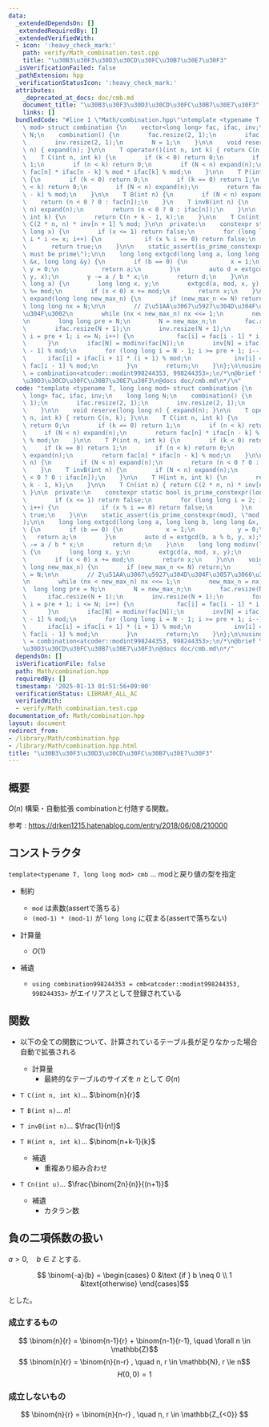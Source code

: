 ```yaml
---
data:
  _extendedDependsOn: []
  _extendedRequiredBy: []
  _extendedVerifiedWith:
  - icon: ':heavy_check_mark:'
    path: verify/Math_combination.test.cpp
    title: "\u30B3\u30F3\u30D3\u30CD\u30FC\u30B7\u30E7\u30F3"
  _isVerificationFailed: false
  _pathExtension: hpp
  _verificationStatusIcon: ':heavy_check_mark:'
  attributes:
    _deprecated_at_docs: doc/cmb.md
    document_title: "\u30B3\u30F3\u30D3\u30CD\u30FC\u30B7\u30E7\u30F3"
    links: []
  bundledCode: "#line 1 \"Math/combination.hpp\"\ntemplate <typename T, long long\
    \ mod> struct combination {\n    vector<long long> fac, ifac, inv;\n    long long\
    \ N;\n    combination() {\n        fac.resize(2, 1);\n        ifac.resize(2, 1);\n\
    \        inv.resize(2, 1);\n        N = 1;\n    }\n\n    void reserve(long long\
    \ n) { expand(n); }\n\n    T operator()(int n, int k) { return C(n, k); }\n\n\
    \    T C(int n, int k) {\n        if (k < 0) return 0;\n        if (k == 0) return\
    \ 1;\n        if (n < k) return 0;\n        if (N < n) expand(n);\n        return\
    \ fac[n] * ifac[n - k] % mod * ifac[k] % mod;\n    }\n\n    T P(int n, int k)\
    \ {\n        if (k < 0) return 0;\n        if (k == 0) return 1;\n        if (n\
    \ < k) return 0;\n        if (N < n) expand(n);\n        return fac[n] * ifac[n\
    \ - k] % mod;\n    }\n\n    T B(int n) {\n        if (N < n) expand(n);\n    \
    \    return (n < 0 ? 0 : fac[n]);\n    }\n    T invB(int n) {\n        if (N <\
    \ n) expand(n);\n        return (n < 0 ? 0 : ifac[n]);\n    }\n\n    T H(int n,\
    \ int k) {\n        return C(n + k - 1, k);\n    }\n\n    T Cn(int n) { return\
    \ C(2 * n, n) * inv[n + 1] % mod; }\n\n  private:\n    constexpr static bool is_prime_constexpr(long\
    \ long x) {\n        if (x <= 1) return false;\n        for (long long i = 2;\
    \ i * i <= x; i++) {\n            if (x % i == 0) return false;\n        }\n \
    \       return true;\n    }\n\n    static_assert(is_prime_constexpr(mod), \"mod\
    \ must be prime\");\n\n    long long extgcd(long long a, long long b, long long\
    \ &x, long long &y) {\n        if (b == 0) {\n            x = 1;\n           \
    \ y = 0;\n            return a;\n        }\n        auto d = extgcd(b, a % b,\
    \ y, x);\n        y -= a / b * x;\n        return d;\n    }\n\n    long long modinv(long\
    \ long a) {\n        long long x, y;\n        extgcd(a, mod, x, y);\n        x\
    \ %= mod;\n        if (x < 0) x += mod;\n        return x;\n    }\n\n    void\
    \ expand(long long new_max_n) {\n        if (new_max_n <= N) return;\n       \
    \ long long nx = N;\n\n        // 2\u51AA\u3067\u5927\u304D\u304F\u3057\u3066\u3044\
    \u304F\u3002\n        while (nx < new_max_n) nx <<= 1;\n        new_max_n = nx;\n\
    \n        long long pre = N;\n        N = new_max_n;\n        fac.resize(N + 1);\n\
    \        ifac.resize(N + 1);\n        inv.resize(N + 1);\n        for (long long\
    \ i = pre + 1; i <= N; i++) {\n            fac[i] = fac[i - 1] * i % mod;\n  \
    \      }\n        ifac[N] = modinv(fac[N]);\n        inv[N] = ifac[N] * fac[N\
    \ - 1] % mod;\n        for (long long i = N - 1; i >= pre + 1; i--) {\n      \
    \      ifac[i] = ifac[i + 1] * (i + 1) % mod;\n            inv[i] = ifac[i] *\
    \ fac[i - 1] % mod;\n        }\n        return;\n    }\n};\n\nusing combination998244353\
    \ = combination<atcoder::modint998244353, 998244353>;\n/*\n@brief \u30B3\u30F3\
    \u30D3\u30CD\u30FC\u30B7\u30E7\u30F3\n@docs doc/cmb.md\n*/\n"
  code: "template <typename T, long long mod> struct combination {\n    vector<long\
    \ long> fac, ifac, inv;\n    long long N;\n    combination() {\n        fac.resize(2,\
    \ 1);\n        ifac.resize(2, 1);\n        inv.resize(2, 1);\n        N = 1;\n\
    \    }\n\n    void reserve(long long n) { expand(n); }\n\n    T operator()(int\
    \ n, int k) { return C(n, k); }\n\n    T C(int n, int k) {\n        if (k < 0)\
    \ return 0;\n        if (k == 0) return 1;\n        if (n < k) return 0;\n   \
    \     if (N < n) expand(n);\n        return fac[n] * ifac[n - k] % mod * ifac[k]\
    \ % mod;\n    }\n\n    T P(int n, int k) {\n        if (k < 0) return 0;\n   \
    \     if (k == 0) return 1;\n        if (n < k) return 0;\n        if (N < n)\
    \ expand(n);\n        return fac[n] * ifac[n - k] % mod;\n    }\n\n    T B(int\
    \ n) {\n        if (N < n) expand(n);\n        return (n < 0 ? 0 : fac[n]);\n\
    \    }\n    T invB(int n) {\n        if (N < n) expand(n);\n        return (n\
    \ < 0 ? 0 : ifac[n]);\n    }\n\n    T H(int n, int k) {\n        return C(n +\
    \ k - 1, k);\n    }\n\n    T Cn(int n) { return C(2 * n, n) * inv[n + 1] % mod;\
    \ }\n\n  private:\n    constexpr static bool is_prime_constexpr(long long x) {\n\
    \        if (x <= 1) return false;\n        for (long long i = 2; i * i <= x;\
    \ i++) {\n            if (x % i == 0) return false;\n        }\n        return\
    \ true;\n    }\n\n    static_assert(is_prime_constexpr(mod), \"mod must be prime\"\
    );\n\n    long long extgcd(long long a, long long b, long long &x, long long &y)\
    \ {\n        if (b == 0) {\n            x = 1;\n            y = 0;\n         \
    \   return a;\n        }\n        auto d = extgcd(b, a % b, y, x);\n        y\
    \ -= a / b * x;\n        return d;\n    }\n\n    long long modinv(long long a)\
    \ {\n        long long x, y;\n        extgcd(a, mod, x, y);\n        x %= mod;\n\
    \        if (x < 0) x += mod;\n        return x;\n    }\n\n    void expand(long\
    \ long new_max_n) {\n        if (new_max_n <= N) return;\n        long long nx\
    \ = N;\n\n        // 2\u51AA\u3067\u5927\u304D\u304F\u3057\u3066\u3044\u304F\u3002\
    \n        while (nx < new_max_n) nx <<= 1;\n        new_max_n = nx;\n\n      \
    \  long long pre = N;\n        N = new_max_n;\n        fac.resize(N + 1);\n  \
    \      ifac.resize(N + 1);\n        inv.resize(N + 1);\n        for (long long\
    \ i = pre + 1; i <= N; i++) {\n            fac[i] = fac[i - 1] * i % mod;\n  \
    \      }\n        ifac[N] = modinv(fac[N]);\n        inv[N] = ifac[N] * fac[N\
    \ - 1] % mod;\n        for (long long i = N - 1; i >= pre + 1; i--) {\n      \
    \      ifac[i] = ifac[i + 1] * (i + 1) % mod;\n            inv[i] = ifac[i] *\
    \ fac[i - 1] % mod;\n        }\n        return;\n    }\n};\n\nusing combination998244353\
    \ = combination<atcoder::modint998244353, 998244353>;\n/*\n@brief \u30B3\u30F3\
    \u30D3\u30CD\u30FC\u30B7\u30E7\u30F3\n@docs doc/cmb.md\n*/"
  dependsOn: []
  isVerificationFile: false
  path: Math/combination.hpp
  requiredBy: []
  timestamp: '2025-01-13 01:51:56+09:00'
  verificationStatus: LIBRARY_ALL_AC
  verifiedWith:
  - verify/Math_combination.test.cpp
documentation_of: Math/combination.hpp
layout: document
redirect_from:
- /library/Math/combination.hpp
- /library/Math/combination.hpp.html
title: "\u30B3\u30F3\u30D3\u30CD\u30FC\u30B7\u30E7\u30F3"
---
```

## 概要
$O(n)$ 構築・自動拡張 combinationと付随する関数。  

参考 : https://drken1215.hatenablog.com/entry/2018/06/08/210000



## コンストラクタ
`template<typename T, long long mod> cmb` ... modと戻り値の型を指定
- 制約
    - `mod` は素数(assertで落ちる)
    - `(mod-1) * (mod-1)` が `long long` に収まる(assertで落ちない)
- 計算量
    - $O(1)$

- 補遺
    - `using combination998244353 = cmb<atcoder::modint998244353, 998244353>` がエイリアスとして登録されている

## 関数
- 以下の全ての関数について、計算されているテーブル長が足りなかった場合自動で拡張される
    - 計算量  
        - 最終的なテーブルのサイズを $n$ として $\Theta(n)$
- `T C(int n, int k)`... $\binom{n}{r}$

- `T B(int n)`... $n!$

- `T invB(int n)`... $\frac{1}{n!}$

- `T H(int n, int k)`... $\binom{n+k-1}{k}$ 
    - 補遺
        - 重複あり組み合わせ


- `T Cn(int u)`... $\frac{\binom{2n}{n}}{(n+1)}$ 
    - 補遺
        - カタラン数


## 負の二項係数の扱い
$a> 0, \quad b \in \mathbb{Z}$ とする.

$$ \binom{-a}{b} = \begin{cases} 0 &\text {if }  b \neq 0 \\ 1 &\text{otherwise} \end{cases}$$

とした。  

### 成立するもの
$$ \binom{n}{r} = \binom{n-1}{r} +  \binom{n-1}{r-1},  \quad \forall n \in  \mathbb{Z}$$
$$ \binom{n}{r} = \binom{n}{n-r} , \quad n, r \in \mathbb{N},  r \le n$$
$$ H(0, 0) = 1 $$


### 成立しないもの
$$ \binom{n}{r} = \binom{n}{n-r} , \quad n, r \in \mathbb{Z_{<0}} $$